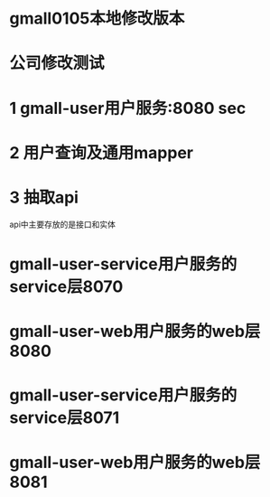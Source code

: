 # gmall0105本地修改版本
# 公司修改测试
# 1 gmall-user用户服务:8080 sec
# 2 用户查询及通用mapper
# 3 抽取api
  api中主要存放的是接口和实体
# gmall-user-service用户服务的service层8070
# gmall-user-web用户服务的web层8080
# gmall-user-service用户服务的service层8071
# gmall-user-web用户服务的web层8081